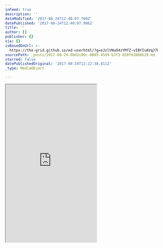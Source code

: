 ```yaml
---
inFeed: true
description: ''
dateModified: '2017-08-24T12:40:07.700Z'
datePublished: '2017-08-24T12:40:07.906Z'
title: ''
author: []
publisher: {}
via: {}
isBasedOnUrl: >-
  https://the-grid.github.io/ed-userhtml/?g=eJzlVNuO4zYMfZ-vIBYIvAVqJ7OZXCadzvv-QN9lm7a1kSWvJI_XLfrvPVTsbPYbCiQwRZFH55CU3kKcDb8_FaFTAxtuIv3zRDTpOnYXOu92w48_sO5Yt1280MthcZSqurbejbbOda9avtDozeesi3EIl-12mqaiLLUqi8r12-AqrUy_rZVttFWmGGyb_SYwjXEKsHKuLCfn63zyariUntU1l7X484nLq455Ipm7MQZd48jBmbl19vP-vKHd5nd6ed7QXr5fNnSS78uGnp_FOMA4LsaX5DnCSJ4Tcp5XY_UAYTFOS_DhZTXOy9YxeV5hSMxhD0O2Dog5voqBrZPgHIWOICMDJRUDMWdJRwadJQsZ9CrcTztQ3UnQo7HboFzbbWX0kA9KWvM_0_7v09t2GdW3Wn9QZVQIf2b3qc3e37bwvz99-poZQ5Y_2FPjfMuRYsfUaB9g6Z7TcvAuujgPLDH0sadKyY5DeIdEZWuamIKaiGFGd_t0KpK2ISobCfNp8oTnueagW0tFoSNNKlDvbOxCQllM19C3UQg4R72yMyljcit3iv0t0HOcmK_atqTIuCgpwrRynhHdOq9j1wfhIpoa73oENjxR4MrZOu2gZtRrY_SDL4wl_L-65cCZVQeRGeATtaK4LaKGIBytA-FnNBiC7Awc6wFAqompQu5WqZ86Eqo4OcPBnWemWwzbVlsWoWk3xaV3wKQ6QGLP4dfirzC3ogmXHkEo-8QrX-nwjC0UDKIsVzGsqTY1L7phgJKll7g61VWW6dFK3qVbCW2xVa_-FsQH8HtXg6OS1Rh1M5rbLNzkyN7PMimKrDzG5IZBA3Q7G4hnDiuXdOIjP6Ovi7dyo6ltFvHimoHKMeKlDVeBS1VIgSvJhtnIF5MyuUkkyFCCQwdGJUsZnI8dNori3lCZqRbDnledkr60VOumgQ5b8U0VCKJbNYTfxwTS144kXCUnQRZN3Uxfsw9ejuO7GdCuSdC-jxrjWnKlxsB3FkWxWikaDQxjL2RSEdzogewMY2pB4aEZ4Fa7VDL5_7XPEoaO-CoqNcSgAktzxYcu_Kh0lNR0V-W2j-FOR-YCMesw4jVBP6XduGs0u7EoPv0HxZ4x5g
sourcePath: _posts/2017-08-24-8b62c00c-0085-45d9-b3f3-858f63808b19.md
starred: false
datePublishedOriginal: '2017-08-24T12:22:38.811Z'
_type: MediaObject

---
```

<iframe src="https://the-grid.github.io/ed-userhtml/?g=eJzlVMuS2zgMvPsrcHEpW7WW7cz4MZ7J3PMDe6ckSOKaIrUkNYqSyr9vg5Yc5xtSZZdAEGh2AyDfQpwMv68KV030Y0VUOuP8hRrP0-uqdjZugv7Ol32-5-519XOVh1b1bLiOKXzUVWwvdN7t-m-vWLesmzZe6PkwOwpVXhvvBlttdKcavtDgzaesjbEPl-12HMe8KLQq8tJ12-BKrUy3rZSttVUm722T_SUwtXEKsHKuLEfnq83oVX8pPKvrRtbi34xcXDU4C8mNG2LQFY7snZkaZz89nde0W_9Nz_s1Pcn385pO8n1e034vxgHGcTY-J88RRvKckLNfjMUDhNk4zcGH58U4z1vH5HmBITGHJxiydUDM8UUMbJ0E5yh0BBkZKKkYiDlLOjLoLFnIoBfhftqB6k6CHo3dGuXabkuj-02vpDV_mPafq7ftPNNvlf6g0qgQvmT3qc3e37bwv6--ZsaQ5Q_2VDvfcKTYMtXaB1i647TsvYsuTj1LDH08UalkxyG8RaKyFY1MQY3EMKO7fVoVSdsQlY2E8TSbhOe54qAbS3muI40qUIfr1YaEMpuupn8HIeAcdcpOpIzZWLlS7G-BnuPIfNW2IUXGRUkRpqXzjOjGeR3bLggX0VR71yGw5pECl85WaQclo04box98YSjg_90tB06sWojMAJ-o5fltETUE4WgdCD-jwRBkJ-BYDwBSdUwVcrdK_dKRUMXJGQ5uPTPdYtg22rIITbspLj0DJtUBEjsOvxd_gbkVTbh0CELZR174SocnbKFgEGW5jGFJtal50fU9lMy9xM0pr7JMb1byzt1KaLOtOvVdEB_A710NjgpWQ9T1YG6zcJMje7_KpCiy8hiTGwb10O1sIJ44LFzSiY_8jL7O3tINprJZxINreiqGiIc2XAUuVSEFLiRrZiNfTMroRpEgQwkOLRgVLGVwPrbYyPN7Q2WmGgz7pmyV9KWhStc1dNiSb6pAEN2qIPw-JpC-dCThKjkJsmhsJ_qaffB8HN_NgHaNgvbfoDGuBZdqCHxnkeeLlaLRwDB0QiYVwQ0eyM4wphYUHpoBbpVLJZP_P09ZwtARX0WFhhhUYG6u-NCFb6WOkpruqtz2IdzpyFwgZhlGPCbop7Qbd40mN-T5_4HQPrE" height="520" style=""></iframe>